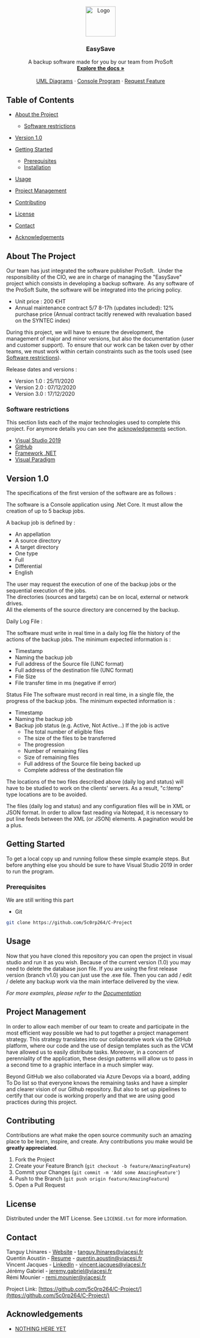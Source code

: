 
<!-- PROJECT LOGO -->
<br />
<p align="center">
  <a href="https://github.com/5c0rp264/C-Project">
    <img src="https://raw.githubusercontent.com/othneildrew/Best-README-Template/master/images/logo.png" alt="Logo" width="80" height="80">
  </a>

  <h3 align="center">EasySave</h3>

  <p align="center">
    A backup software made for you by our team from ProSoft
    <br />
    <a href="https://github.com/5c0rp264/C-Project"><strong>Explore the docs »</strong></a>
    <br />
    <br />
    <a href="https://github.com/5c0rp264/C-Project/tree/main/Diagrammes">UML Diagrams</a>
    ·
    <a href="https://github.com/5c0rp264/C-Project/tree/main/CODE%20Livrable%201">Console Program</a>
    ·
    <a href="https://github.com/5c0rp264/C-Project/issues">Request Feature</a>
  </p>
</p>



<!-- TABLE OF CONTENTS -->
## Table of Contents

* [About the Project](#about-the-project)
  * [Software restrictions](#software-restrictions)
   
* [Version 1.0](#Version-1.0)
* [Getting Started](#getting-started)
  * [Prerequisites](#prerequisites)
  * [Installation](#installation)
* [Usage](#usage)
* [Project Management](#project-management)
* [Contributing](#contributing)
* [License](#license)
* [Contact](#contact)
* [Acknowledgements](#acknowledgements)



<!-- ABOUT THE PROJECT -->
## About The Project

<!-- [![Product Name Screen Shot][product-screenshot]](https://example.com) -->

Our team has just integrated the software publisher ProSoft.   
Under the responsibility of the CIO, we are in charge of managing the "EasySave" project which consists in developing a backup software.  
As any software of the ProSoft Suite, the software will be integrated into the pricing policy.  
- Unit price : 200 €HT 
- Annual maintenance contract 5/7 8-17h (updates included): 12% purchase price (Annual contract tacitly renewed with revaluation based on the SYNTEC index) 

During this project, we will have to ensure the development, the management of major and minor versions, but also the documentation (user and customer support).  
To ensure that our work can be taken over by other teams, we must work within certain constraints such as the tools used (see [Software restrictions](#(#software-restrictions))).  

Release dates and versions :
* Version 1.0 : 25/11/2020
* Version 2.0 : 07/12/2020
* Version 3.0 : 17/12/2020

### Software restrictions
This section lists each of the major technologies used to complete this project. For anymore details you can see the [acknowledgements](#acknowledgements) section.
* [Visual Studio 2019](https://visualstudio.microsoft.com/fr/)
* [GitHub](https://github.com/)
* [Framework .NET](https://www.microsoft.com/fr-fr/download/details.aspx?id=55167)
* [Visual Paradigm](https://www.visual-paradigm.com/)

## Version 1.0

The specifications of the first version of the software are as follows :  

The software is a Console application using .Net Core. 
It must allow the creation of up to 5 backup jobs. 

A backup job is defined by :  
 * An appellation  
 * A source directory   
 * A target directory   
 * One type  
  * Full  
  * Differential  
 * English  

The user may request the execution of one of the backup jobs or the sequential execution of the jobs.  
The directories (sources and targets) can be on local, external or network drives.  
All the elements of the source directory are concerned by the backup.   

Daily Log File : 

The software must write in real time in a daily log file the history of the actions of the backup jobs. The minimum expected information is : 

 * Timestamp   
 * Naming the backup job 
 * Full address of the Source file (UNC format) 
 * Full address of the destination file (UNC format) 
 * File Size  
 * File transfer time in ms (negative if error)   
  

Status File 
The software must record in real time, in a single file, the progress of the backup jobs.  The minimum expected information is :   

 * Timestamp   
 * Naming the backup job 
 * Backup job status (e.g. Active, Not Active...) 
If the job is active 
     * The total number of eligible files 
     * The size of the files to be transferred  
     * The progression          
     * Number of remaining files   
     * Size of remaining files   
     * Full address of the Source file being backed up 
     * Complete address of the destination file 
 

The locations of the two files described above (daily log and status) will have to be studied to work on the clients' servers. As a result, "c:\temp\" type locations are to be avoided. 

The files (daily log and status) and any configuration files will be in XML or JSON format.  In order to allow fast reading via Notepad, it is necessary to put line feeds between the XML (or JSON) elements. A pagination would be a plus. 

<!-- GETTING STARTED -->
## Getting Started

To get a local copy up and running follow these simple example steps. But before anything else you should be sure to have Visual Studio 2019 in order to run the program.


### Prerequisites

We are still writing this part
* Git
```sh
git clone https://github.com/5c0rp264/C-Project
```

<!-- USAGE EXAMPLES -->
## Usage

Now that you have cloned this repository you can open the project in visual studio and run it as you wish. Because of the current version (1.0) you may need to delete the database json file. If you are using the first release version (branch v1.0) you can just use the .exe file. Then you can add / edit / delete any backup work via the main interface delivered by the view.

_For more examples, please refer to the [Documentation](https://example.com)_

<!-- Management -->
## Project Management

In order to allow each member of our team to create and participate in the most efficient way possible we had to put together a project management strategy. This strategy translates into our collaborative work via the GitHub platform, where our code and the use of design templates such as the VCM have allowed us to easily distribute tasks. Moreover, in a concern of perenniality of the application, these design patterns will allow us to pass in a second time to a graphic interface in a much simpler way.  

Beyond GitHub we also collaborated via Azure Devops via a board, adding To Do list so that everyone knows the remaining tasks and have a simpler and clearer vision of our Github repository. But also to set up pipelines to certify that our code is working properly and that we are using good practices during this project.

<!-- CONTRIBUTING -->
## Contributing

Contributions are what make the open source community such an amazing place to be learn, inspire, and create. Any contributions you make would be **greatly appreciated**.

1. Fork the Project
2. Create your Feature Branch (`git checkout -b feature/AmazingFeature`)
3. Commit your Changes (`git commit -m 'Add some AmazingFeature'`)
4. Push to the Branch (`git push origin feature/AmazingFeature`)
5. Open a Pull Request



<!-- LICENSE -->
## License

Distributed under the MIT License. See `LICENSE.txt` for more information.



<!-- CONTACT -->
## Contact

Tanguy Lhinares - [Website](https://www.lhinares-technologies.com/) - tanguy.lhinares@viacesi.fr  
Quentin Aoustin - [Resume](http://quentinaoustin.redirectme.net/ISN/CV.html) - quentin.aoustin@viacesi.fr  
Vincent Jacques - [LinkedIn](https://www.linkedin.com/in/vincent-jacques-a173bb1a2/) - vincent.jacques@viacesi.fr  
Jérémy Gabriel - jeremy.gabriel@viacesi.fr  
Rémi Mounier - remi.mounier@viacesi.fr  

Project Link: [https://github.com/5c0rp264/C-Project/](https://github.com/5c0rp264/C-Project/)



<!-- ACKNOWLEDGEMENTS -->
## Acknowledgements
* [NOTHING HERE YET](https://example.com/)

